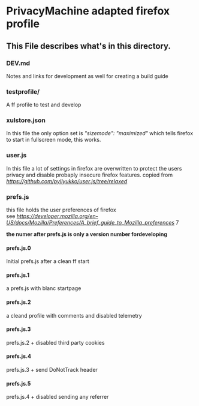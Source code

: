 # PrivacyMachine adapted firefox profile


## This File describes what's in this directory.

### DEV.md
Notes and links for development as well for creating a build guide 

### testprofile/

A ff profile to test and develop 

### xulstore.json
In this file the only option set is _"sizemode": "maximized"_ which tells firefox to start in fullscreen mode, this works.

### user.js
In this file a lot of settings in firefox are overwritten to protect the users privacy and disable probaply insecure firefox features.
copied from _https://github.com/pyllyukko/user.js/tree/relaxed_

### prefs.js
this file holds the user preferences of firefox  
see _https://developer.mozilla.org/en-US/docs/Mozilla/Preferences/A_brief_guide_to_Mozilla_preferences_ 7
  
__the numer after prefs.js is only a version number fordeveloping__  


#### prefs.js.0
Initial prefs.js after a clean ff start

#### prefs.js.1
a prefs.js with blanc startpage

#### prefs.js.2
a cleand profile with comments and disabled telemetry

#### prefs.js.3
prefs.js.2 + disabled third party cookies

#### prefs.js.4
prefs.js.3 + send DoNotTrack header

#### prefs.js.5
prefs.js.4 + disabled sending any referrer 
